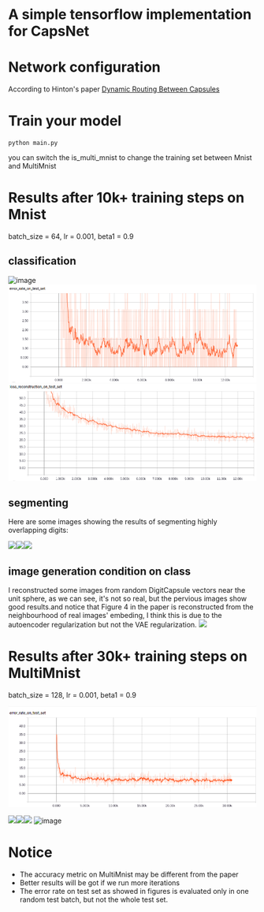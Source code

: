 # A simple tensorflow implementation for CapsNet

# Network configuration

According to  Hinton's paper [Dynamic Routing Between Capsules](https://arxiv.org/abs/1710.09829)

# Train your model

	python main.py

you can switch the is_multi_mnist to change the training set between Mnist and MultiMnist

# Results after 10k+ training steps on Mnist

batch_size = 64, lr = 0.001, beta1 = 0.9

## classification

![image](./images/single/test_error_rate.png)
![image](./images/single/test_error_rate_bigger.png)
![image](./images/single/rec_error_rate.png)

## segmenting

Here are some images showing the results of segmenting highly overlapping digits:

<img src="./images/single/MultiMnistReconstruction11655.png" width="240"><img src="./images/single/MultiMnistReconstruction11676.png" width="240"><img src="./images/single/MultiMnistReconstruction11689.png" width="240">

## image generation condition on class

I reconstructed some images from random DigitCapsule vectors near the unit sphere, as we can see, it's not so real, but the pervious images show good results.and notice that Figure 4 in the paper is reconstructed from the neighbourhood of real images' embeding, I think this is due to the autoencoder regularization but not the VAE regularization.
<img src="./images/single/SampleFromH11681.png" width="720">

# Results after 30k+ training steps on MultiMnist

batch_size = 128, lr = 0.001, beta1 = 0.9

![image](./images/multi/test_error_rate.png)

<img src="./images/multi/MultiMnistReconstruction30915.png" width="240"><img src="./images/multi/MultiMnistReconstruction30929.png" width="240"><img src="./images/multi/MultiMnistReconstruction30940.png" width="240">
![image](./images/multi/SampleFromH30929.png)

# Notice
* The accuracy metric on MultiMnist may be different from the paper
* Better results will be got if we run more iterations
* The error rate on test set as showed in figures is evaluated only in one random test batch, but not the whole test set.

